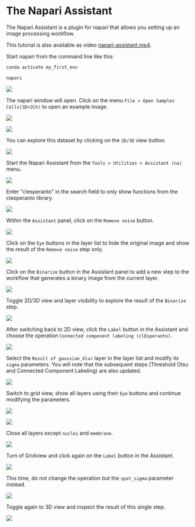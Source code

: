 # The Napari Assistant

The Napari Assistant is a plugin for napari that allows you setting up an image processing workflow.

This tutorial is also available as video [napari-assistant.mp4](images/napari-assistant.mp4).

Start napari from the command line like this:

```bash
conda activate my_first_env

napari
```

![](images/napari-assistant01.jpg)

The napari window will open. Click on the menu `File > Open Samples Cells(3D+2Ch)` to open an example image.

![](images/napari-assistant02.jpg)

![](images/napari-assistant03.jpg)

You can explore this dataset by clicking on the `2D/3D` view button.

![](images/napari-assistant04.jpg)

Start the Napari Assistant from the `Tools > Utilities > Assistant (na)` menu.

![](images/napari-assistant05.jpg)

Enter "clesperanto" in the search field to only show functions from the clesperanto library.

![](images/filter_clesperanto.png)

Within the `Assistant` panel, click on the `Remove noise` button.

![](images/napari-assistant06.jpg)

Click on the `Eye` buttons in the layer list to hide the original image and show the result of the `Remove noise` step only.

![](images/napari-assistant07.jpg)

Click on the `Binarize` button in the Assistant panel to add a new step to the workflow that generates a binary image from the current layer.

![](images/napari-assistant08.jpg)

Toggle 2D/3D view and layer visibility to explore the result of the `Binarize` step.

![](images/napari-assistant09.jpg)

After switching back to 2D view, click the `Label` button in the Assistant and choose the operation `Connected component labeling (clEsperanto)`.

![](images/napari-assistant11.jpg)

Select the `Result of gaussian_blur` layer in the layer list and modify its `sigma` parameters. You will note that the subsequent steps (Threshold Otsu and Connected Component Labeling) are also updated.

![](images/napari-assistant12.jpg)

Switch to grid view, show all layers using their `Eye` buttons and continue modifying the parameters.

![](images/napari-assistant13.jpg)

![](images/napari-assistant14.jpg)

Close all layers except `nuclei` and `membrane`.

![](images/napari-assistant15.jpg)

Turn of Gridview and click again on the `Label` button in the Assistant.

![](images/napari-assistant16.jpg)

This time, do not change the operation but the `spot_sigma` parameter instead.

![](images/napari-assistant17.jpg)

Toggle again to 3D view and inspect the result of this single step.

![](images/napari-assistant18.jpg)







